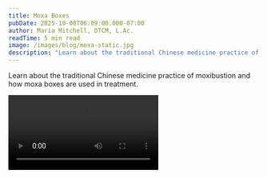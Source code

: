 ```yaml
---
title: Moxa Boxes
pubDate: 2025-10-08T06:09:00.000-07:00
author: Maria Mitchell, DTCM, L.Ac.
readTime: 5 min read
image: /images/blog/moxa-static.jpg
description: "Learn about the traditional Chinese medicine practice of moxibustion and how moxa boxes are used in treatment."
---
```

Learn about the traditional Chinese medicine practice of moxibustion and how moxa boxes are used in treatment.

<div class="w-full max-w-4xl mx-auto my-8">
  <video class="w-full rounded-lg shadow-2xl" controls preload="metadata">
    <source src="/videos/box.mp4" type="video/mp4" />
    Your browser does not support the video tag.
  </video>
</div>
